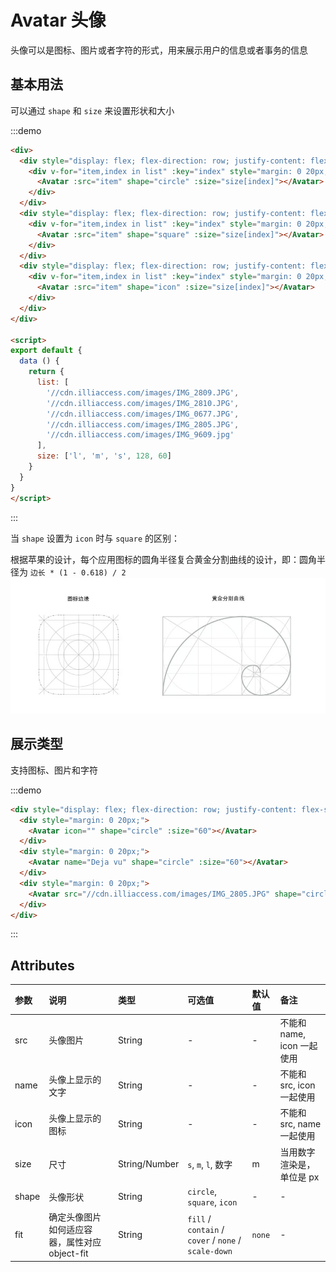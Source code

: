 # Avatar 头像
头像可以是图标、图片或者字符的形式，用来展示用户的信息或者事务的信息

## 基本用法
可以通过 `shape` 和 `size` 来设置形状和大小

:::demo
```html
<div>
  <div style="display: flex; flex-direction: row; justify-content: flex-start">
    <div v-for="item,index in list" :key="index" style="margin: 0 20px;">
      <Avatar :src="item" shape="circle" :size="size[index]"></Avatar>
    </div>
  </div>
  <div style="display: flex; flex-direction: row; justify-content: flex-start; margin-top: 20px;">
    <div v-for="item,index in list" :key="index" style="margin: 0 20px;">
      <Avatar :src="item" shape="square" :size="size[index]"></Avatar>
    </div>
  </div>
  <div style="display: flex; flex-direction: row; justify-content: flex-start; margin-top: 20px;">
    <div v-for="item,index in list" :key="index" style="margin: 0 20px;">
      <Avatar :src="item" shape="icon" :size="size[index]"></Avatar>
    </div>
  </div>
</div>

<script>
export default {
  data () {
    return {
      list: [
        '//cdn.illiaccess.com/images/IMG_2809.JPG',
        '//cdn.illiaccess.com/images/IMG_2810.JPG',
        '//cdn.illiaccess.com/images/IMG_0677.JPG',
        '//cdn.illiaccess.com/images/IMG_2805.JPG',
        '//cdn.illiaccess.com/images/IMG_9609.jpg'
      ],
      size: ['l', 'm', 's', 128, 60]
    }
  }
}
</script>
```
:::

当 `shape` 设置为 `icon` 时与 `square` 的区别：

根据苹果的设计，每个应用图标的圆角半径复合黄金分割曲线的设计，即：圆角半径为 `边长 * (1 - 0.618) / 2`
![黄金分割](../assets/images/godensection.jpg)

## 展示类型
支持图标、图片和字符

:::demo
```html
<div style="display: flex; flex-direction: row; justify-content: flex-start">
  <div style="margin: 0 20px;">
    <Avatar icon="" shape="circle" :size="60"></Avatar>
  </div>
  <div style="margin: 0 20px;">
    <Avatar name="Deja vu" shape="circle" :size="60"></Avatar>
  </div>
  <div style="margin: 0 20px;">
    <Avatar src="//cdn.illiaccess.com/images/IMG_2805.JPG" shape="circle" :size="60"></Avatar>
  </div>
</div>
```
:::

## Attributes
| 参数 | 说明 | 类型 | 可选值 | 默认值 | 备注 |
| :----- | :----- | :----- | :----- | :----- | :----- |
| src | 头像图片 | String | - | - | 不能和 name, icon 一起使用 |
| name | 头像上显示的文字 | String | - | - | 不能和 src, icon 一起使用 |
| icon | 头像上显示的图标 | String | - | - | 不能和 src, name 一起使用 |
| size | 尺寸 | String/Number | `s`, `m`, `l`, 数字 | m | 当用数字渲染是，单位是 px |
| shape | 头像形状 | String | `circle`, `square`, `icon` | - | - |
| fit | 确定头像图片如何适应容器，属性对应 object-fit | String | `fill` / `contain` / `cover` / `none` / `scale-down` | `none` | - |

